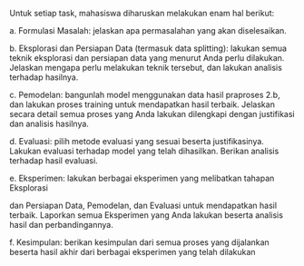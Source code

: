 
Untuk setiap task, mahasiswa diharuskan melakukan enam hal berikut:

a. Formulasi Masalah: jelaskan apa permasalahan yang akan diselesaikan.

b. Eksplorasi dan Persiapan Data (termasuk data splitting): lakukan semua teknik 
eksplorasi dan persiapan data yang menurut Anda perlu dilakukan. Jelaskan 
mengapa perlu melakukan teknik tersebut, dan lakukan analisis terhadap 
hasilnya.

c. Pemodelan: bangunlah model menggunakan data hasil praproses 2.b, dan lakukan 
proses training untuk mendapatkan hasil terbaik. Jelaskan secara detail semua 
proses yang Anda lakukan dilengkapi dengan justifikasi dan analisis hasilnya.

d. Evaluasi: pilih metode evaluasi yang sesuai beserta justifikasinya. Lakukan evaluasi 
terhadap model yang telah dihasilkan. Berikan analisis terhadap hasil evaluasi.

e. Eksperimen: lakukan berbagai eksperimen yang melibatkan tahapan Eksplorasi 

dan Persiapan Data, Pemodelan, dan Evaluasi untuk mendapatkan hasil terbaik. 
Laporkan semua Eksperimen yang Anda lakukan beserta analisis hasil dan 
perbandingannya.

f. Kesimpulan: berikan kesimpulan dari semua proses yang dijalankan beserta hasil 
akhir dari berbagai eksperimen yang telah dilakukan
